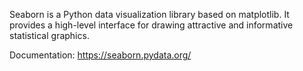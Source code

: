 Seaborn is a Python data visualization library based on matplotlib.
It provides a high-level interface for drawing attractive and informative statistical graphics.

Documentation: https://seaborn.pydata.org/
